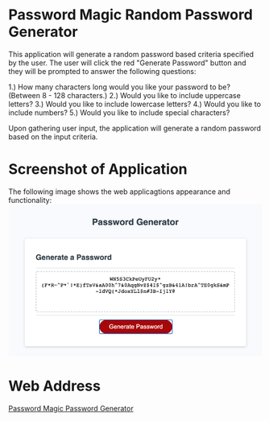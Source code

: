 # Password Magic Random Password Generator
This application will generate a random password based criteria specified by the user. The user will click the red "Generate Password" button and they will be prompted to answer the following questions:

1.) How many characters long would you like your password to be? (Between 8 - 128 characters.)
2.) Would you like to include uppercase letters?
3.) Would you like to include lowercase letters?
4.) Would you like to include numbers?
5.) Would you like to include special characters?

Upon gathering user input, the application will generate a random password based on the input criteria.

# Screenshot of Application
The following image shows the web applicagtions appearance and functionality:
![Screenshot](images/Screenshot.png)

# Web Address
[Password Magic Password Generator](https://bleufox.github.io/PasswordMagic/)